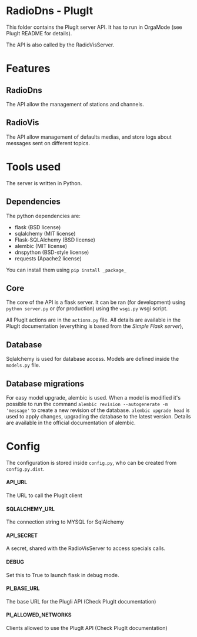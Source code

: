 RadioDns - PlugIt
=================

This folder contains the PlugIt server API. It has to run in OrgaMode (see PlugIt README for details).

The API is also called by the RadioVisServer.

# Features

## RadioDns

The API allow the management of stations and channels.

## RadioVis

The API allow management of defaults medias, and store logs about messages sent on different topics.

# Tools used

The server is written in Python.

## Dependencies

The python dependencies are:

* flask (BSD license)
* sqlalchemy (MIT license)
* Flask-SQLAlchemy (BSD license)
* alembic (MIT license)
* dnspython (BSD-style license)
* requests (Apache2 license)

You can install them using `pip install _package_`

## Core

The core of the API is a flask server. It can be ran (for development) using `python server.py` or (for production) using the `wsgi.py` wsgi script.

All PlugIt actions are in the `actions.py` file. All details are available in the PlugIt documentation (everything is based from the _Simple Flask server_),

## Database

Sqlalchemy is used for database access. Models are defined inside the `models.py` file.

## Database migrations

For easy model upgrade, alembic is used. When a model is modified it's possible to run the command
`alembic revision --autogenerate -m 'message'` to create a new revision of the database.
`alembic upgrade head` is used to apply changes, upgrading the database to the latest version.
Details are available in the official documentation of alembic.

# Config

The configuration is stored inside `config.py`, who can be created from `config.py.dist`.

#### API_URL
The URL to call the PlugIt client

#### SQLALCHEMY_URL
The connection string to MYSQL for SqlAlchemy

#### API_SECRET
A secret, shared with the RadioVisServer to access specials calls.

#### DEBUG
Set this to True to launch flask in debug mode.

#### PI_BASE_URL
The base URL for the PlugIi API (Check PlugIt documentation)

#### PI_ALLOWED_NETWORKS
Clients allowed to use the PlugIt API (Check PlugIt documentation)
